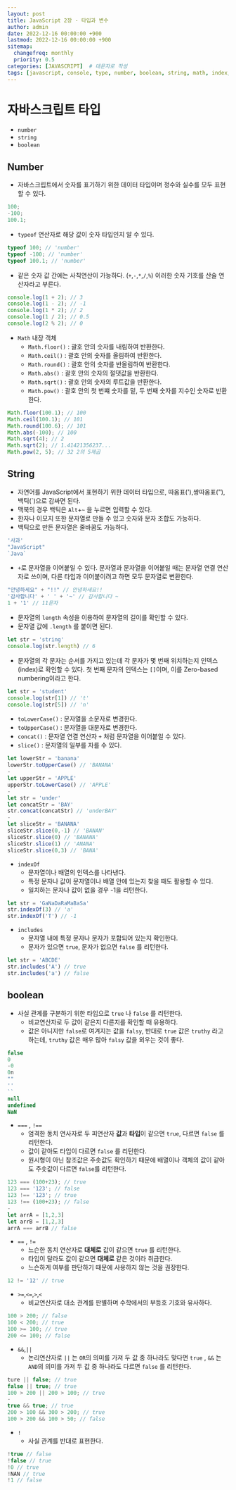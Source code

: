 ```yaml
---
layout: post
title: JavaScript 2장 - 타입과 변수
author: admin
date: 2022-12-16 00:00:00 +900
lastmod: 2022-12-16 00:00:00 +900
sitemap:
  changefreq: monthly
  priority: 0.5
categories: [JAVASCRIPT]  # 대문자로 작성
tags: [javascript, console, type, number, boolean, string, math, index, let, const, var]
---
```

# 자바스크립트 타입
- `number`
- `string`
- `boolean`

## Number
- 자바스크립트에서 숫자를 표기하기 위한 데이터 타입이며 정수와 실수를 모두 표현할 수 있다.
```js
100;
-100;
100.1;
```
- `typeof` 연산자로 해당 값이 숫자 타입인지 알 수 있다.
```js
typeof 100; // 'number'
typeof -100; // 'number'
typeof 100.1; // 'number'
```
- 같은 숫자 값 간에는 사칙연산이 가능하다. (`+`,`-`,`*`,`/`,`%`) 이러한 숫자 기호를 산술 연산자라고 부른다.
```js
console.log(1 + 2); // 3
console.log(1 - 2); // -1
console.log(1 * 2); // 2
console.log(1 / 2); // 0.5
console.log(2 % 2); // 0
```
- `Math` 내장 객체
    - `Math.floor()` : 괄호 안의 숫자를 내림하여 반환한다.
    - `Math.ceil()` : 괄호 안의 숫자를 올림하여 반환한다.
    - `Math.round()` : 괄호 안의 숫자를 반올림하여 반환한다.
    - `Math.abs()` : 괄호 안의 숫자의 절댓값을 반환한다.
    - `Math.sqrt()` : 괄호 안의 숫자의 루트값을 반환한다.
    - `Math.pow()` : 괄호 안의 첫 번쨰 숫자를 밑, 두 번째 숫자를 지수인 숫자로 반환한다.
```javascript
Math.floor(100.1); // 100
Math.ceil(100.1); // 101
Math.round(100.6); // 101
Math.abs(-100); // 100
Math.sqrt(4); // 2
Math.sqrt(2); // 1.41421356237...
Math.pow(2, 5); // 32 2의 5제곱
```

## String
- 자연어를 JavaScript에서 표현하기 위한 데이터 타입으로, 따옴표('),쌍따옴표("),백틱(`)으로 감싸면 된다.
- 맥북의 경우 백틱은 `Alt`+`~` 을 누르면 입력할 수 있다.
- 한자나 이모지 또한 문자열로 만들 수 있고 숫자와 문자 조합도 가능하다.
- 백틱으로 만든 문자열은 줄바꿈도 가능하다. 
```js
'사과'
"JavaScript"
`Java`
```

- `+`로 문자열을 이어붙일 수 있다. 문자열과 문자열을 이어붙일 때는 문자열 연결 연산자로 쓰이며, 다른 타입과 이어붙이려고 하면 모두 문자열로 변환한다.
```js
"안녕하세요" + "!!" // 안녕하세요!!
'감사합니다' + ' ' + '~' // 감사합니다 ~
1 + '1' // 11문자
```
- 문자열의 `length` 속성을 이용하여 문자열의 길이를 확인할 수 있다.
- 문자열 값에 `.length` 를 붙이면 된다.
```js
let str = 'string'
console.log(str.length) // 6
```
- 문자열의 각 문자는 순서를 가지고 있는데 각 문자가 몇 번째 위치하는지 인덱스(index)로 확인할 수 있다. 첫 번째 문자의 인덱스는 `[]`이며, 이를 Zero-based numbering이라고 한다.
```js
let str = 'student'
console.log(str[1]) // 't'
console.log(str[5]) // 'n'
```
- `toLowerCase()` : 문자열을 소문자로 변경한다.
- `toUpperCase()` : 문자열을 대문자로 변경한다.
- `concat()` : 문자열 연결 연산자 `+` 처럼 문자열을 이어붙일 수 있다.
- `slice()` : 문자열의 일부를 자를 수 있다.
```js
let lowerStr = 'banana'
lowerStr.toUpperCase() // 'BANANA'
-
let upperStr = 'APPLE'
upperStr.toLowerCase() // 'APPLE'
-
let str = 'under'
let concatStr = 'BAY'
str.concat(concatStr) // 'underBAY'
-
let sliceStr = 'BANANA'
sliceStr.slice(0,-1) // 'BANAN'
sliceStr.slice(0) // 'BANANA'
sliceStr.slice(1) // 'ANANA'
sliceStr.slice(0,3) // 'BANA'
```

- `indexOf`
    - 문자열이나 배열의 인덱스를 나타낸다.
    - 특정 문자나 값이 문자열이나 배열 안에 있는지 찾을 때도 활용할 수 있다.
    - 일치하는 문자나 값이 없을 경우 -1을 리턴한다.
```js
let str = 'GaNaDaRaMaBaSa'
str.indexOf(3) // 'a'
str.indexOf('T') // -1
```
- `includes`
    - 문자열 내에 특정 문자나 문자가 포함되어 있는지 확인한다.
    - 문자가 있으면 `true`, 문자가 없으면 `false` 를 리턴한다.
```js
let str = 'ABCDE'
str.includes('A') // true
str.includes('a') // false
```

## boolean
- 사실 관계를 구분하기 위한 타입으로 `true` 나 `false` 를 리턴한다.
    - 비교연산자로 두 값이 같은지 다른지를 확인할 때 유용하다.
    - 값은 아니지만 `false`로 여겨지는 값을 `falsy`, 반대로 `true` 값은 `truthy` 라고 하는데, `truthy` 값은 매우 많아 `falsy` 값을 외우는 것이 좋다.
```js
false
0
-0
0n
""
''
``
null
undefined
NaN
```
- `===` , `!==`
    - 엄격한 동치 연사자로 두 피연산자 **값**과 **타입**이 같으면 `true`, 다르면 `false` 를 리턴한다.
    - 값이 같아도 타입이 다르면 `false` 를 리턴한다.
    - 원시형이 아닌 참조값은 주솟값도 확인하기 때문에 배열이나 객체의 값이 같아도 주솟값이 다르면 `false`를 리턴한다.
```js
123 === (100+23); // true
123 === '123'; // false
123 !== '123'; // true
123 !== (100+23); // false
-
let arrA = [1,2,3]
let arrB = [1,2,3]
arrA === arrB // false
```
- `==` , `!=`
    - 느슨한 동치 연산자로 **대체로** 값이 같으면 `true` 를 리턴한다.
    - 타입이 달라도 값이 같으면 **대체로** 같은 것이라 취급한다.
    - 느슨하게 여부를 판단하기 때문에 사용하지 않는 것을 권장한다.
```js
12 != '12' // true
```
- `>=`,`<=`,`>`,`<`
    - 비교연산자로 대소 관계를 판별하며 수학에서의 부등호 기호와 유사하다.
```js
100 > 200; // false
100 < 200; // true
100 >= 100; // true
200 <= 100; // false
```
- `&&`,`||`
    - 논리연산자로 `||` 는 `OR`의 의미를 가져 두 값 중 하나라도 맞다면 `true` , `&&` 는 `AND`의 의미를 가져 두 값 중 하나라도 다르면 `false` 를 리턴한다.
```js
ture || false; // true
false || true; // true
100 > 200 || 200 > 100; // true
-
true && true; // true
200 > 100 && 300 > 200; // true
100 > 200 && 100 > 50; // false
```
- `!`
    - 사실 관계를 반대로 표현한다.
```js
!true // false
!false // true
!0 // true
!NAN // true
!1 // false
```